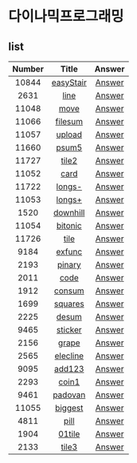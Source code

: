# 다이나믹프로그래밍

## list
| Number | Title | Answer |
| :--: | :--: | :--: |
| 10844 | [easyStair](https://www.acmicpc.net/problem/10844) | [Answer](https://github.com/MJ-SEO/PS/tree/master/DP/10844_easyStair.cpp) |
| 2631 | [line](https://www.acmicpc.net/problem/2631) | [Answer](https://github.com/MJ-SEO/PS/tree/master/DP/2631_line.cpp) |
| 11048 | [move](https://www.acmicpc.net/problem/11048) | [Answer](https://github.com/MJ-SEO/PS/tree/master/DP/11048_move.cpp) |
| 11066 | [filesum](https://www.acmicpc.net/problem/11066) | [Answer](https://github.com/MJ-SEO/PS/tree/master/DP/11066_filesum.cpp) |
| 11057 | [upload](https://www.acmicpc.net/problem/11057) | [Answer](https://github.com/MJ-SEO/PS/tree/master/DP/11057_upload.cpp) |
| 11660 | [psum5](https://www.acmicpc.net/problem/11660) | [Answer](https://github.com/MJ-SEO/PS/tree/master/DP/11660_psum5.cpp) |
| 11727 | [tile2](https://www.acmicpc.net/problem/11727) | [Answer](https://github.com/MJ-SEO/PS/tree/master/DP/11727_tile2.cpp) |
| 11052 | [card](https://www.acmicpc.net/problem/11052) | [Answer](https://github.com/MJ-SEO/PS/tree/master/DP/11052_card.cpp) |
| 11722 | [longs-](https://www.acmicpc.net/problem/11722) | [Answer](https://github.com/MJ-SEO/PS/tree/master/DP/11722_longs-.cpp) |
| 11053 | [longs+](https://www.acmicpc.net/problem/11053) | [Answer](https://github.com/MJ-SEO/PS/tree/master/DP/11053_longs+.cpp) |
| 1520 | [downhill](https://www.acmicpc.net/problem/1520) | [Answer](https://github.com/MJ-SEO/PS/tree/master/DP/1520_downhill.cpp) |
| 11054 | [bitonic](https://www.acmicpc.net/problem/11054) | [Answer](https://github.com/MJ-SEO/PS/tree/master/DP/11054_bitonic.cpp) |
| 11726 | [tile](https://www.acmicpc.net/problem/11726) | [Answer](https://github.com/MJ-SEO/PS/tree/master/DP/11726_tile.cpp) |
| 9184 | [exfunc](https://www.acmicpc.net/problem/9184) | [Answer](https://github.com/MJ-SEO/PS/tree/master/DP/9184_exfunc.cpp) |
| 2193 | [pinary](https://www.acmicpc.net/problem/2193) | [Answer](https://github.com/MJ-SEO/PS/tree/master/DP/2193_pinary.cpp) |
| 2011 | [code](https://www.acmicpc.net/problem/2011) | [Answer](https://github.com/MJ-SEO/PS/tree/master/DP/2011_code.cpp) |
| 1912 | [consum](https://www.acmicpc.net/problem/1912) | [Answer](https://github.com/MJ-SEO/PS/tree/master/DP/1912_consum.cpp) |
| 1699 | [squares](https://www.acmicpc.net/problem/1699) | [Answer](https://github.com/MJ-SEO/PS/tree/master/DP/1699_squares.cpp) |
| 2225 | [desum](https://www.acmicpc.net/problem/2225) | [Answer](https://github.com/MJ-SEO/PS/tree/master/DP/2225_desum.cpp) |
| 9465 | [sticker](https://www.acmicpc.net/problem/9465) | [Answer](https://github.com/MJ-SEO/PS/tree/master/DP/9465_sticker.cpp) |
| 2156 | [grape](https://www.acmicpc.net/problem/2156) | [Answer](https://github.com/MJ-SEO/PS/tree/master/DP/2156_grape.cpp) |
| 2565 | [elecline](https://www.acmicpc.net/problem/2565) | [Answer](https://github.com/MJ-SEO/PS/tree/master/DP/2565_elecline.cpp) |
| 9095 | [add123](https://www.acmicpc.net/problem/9095) | [Answer](https://github.com/MJ-SEO/PS/tree/master/DP/9095_add123.cpp) |
| 2293 | [coin1](https://www.acmicpc.net/problem/2293) | [Answer](https://github.com/MJ-SEO/PS/tree/master/DP/2293_coin1.cpp) |
| 9461 | [padovan](https://www.acmicpc.net/problem/9461) | [Answer](https://github.com/MJ-SEO/PS/tree/master/DP/9461_padovan.cpp) |
| 11055 | [biggest](https://www.acmicpc.net/problem/11055) | [Answer](https://github.com/MJ-SEO/PS/tree/master/DP/11055_biggest.cpp) |
| 4811 | [pill](https://www.acmicpc.net/problem/4811) | [Answer](https://github.com/MJ-SEO/PS/tree/master/DP/4811_pill.cpp) |
| 1904 | [01tile](https://www.acmicpc.net/problem/1904) | [Answer](https://github.com/MJ-SEO/PS/tree/master/DP/1904_01tile.cpp) |
| 2133 | [tile3](https://www.acmicpc.net/problem/2133) | [Answer](https://github.com/MJ-SEO/PS/tree/master/DP/2133_tile3.cpp) |
